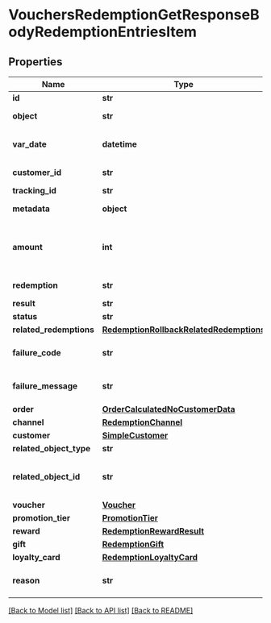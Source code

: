 # VouchersRedemptionGetResponseBodyRedemptionEntriesItem


## Properties
Name | Type | Description | Notes
------------ | ------------- | ------------- | -------------
**id** | **str** | Unique redemption ID. | 
**object** | **str** | The type of object represented by the JSON | [default to 'redemption_rollback']
**var_date** | **datetime** | Timestamp representing the date and time when the object was created in ISO 8601 format. | 
**customer_id** | **str** | Unique customer ID of the redeeming customer. | [optional] 
**tracking_id** | **str** | Hashed customer source ID. | [optional] 
**metadata** | **object** | The metadata object stores all custom attributes assigned to the redemption. | [optional] 
**amount** | **int** | A positive integer in the smallest currency unit (e.g. 100 cents for $1.00) representing the total amount of the order. This is the sum of the order items&#39; amounts. | [optional] 
**redemption** | **str** | Unique redemption ID of the parent redemption. | [optional] 
**result** | **str** | Redemption result. | 
**status** | **str** | Redemption status. | 
**related_redemptions** | [**RedemptionRollbackRelatedRedemptions**](RedemptionRollbackRelatedRedemptions.md) |  | [optional] 
**failure_code** | **str** | If the result is &#x60;FAILURE&#x60;, this parameter will provide a generic reason as to why the redemption failed. | [optional] 
**failure_message** | **str** | If the result is &#x60;FAILURE&#x60;, this parameter will provide a more expanded reason as to why the redemption failed. | [optional] 
**order** | [**OrderCalculatedNoCustomerData**](OrderCalculatedNoCustomerData.md) |  | [optional] 
**channel** | [**RedemptionChannel**](RedemptionChannel.md) |  | 
**customer** | [**SimpleCustomer**](SimpleCustomer.md) |  | [optional] 
**related_object_type** | **str** | Defines the related object. | 
**related_object_id** | **str** | Unique related object ID assigned by Voucherify, i.e. v_lfZi4rcEGe0sN9gmnj40bzwK2FH6QUno for a voucher. | 
**voucher** | [**Voucher**](Voucher.md) |  | [optional] 
**promotion_tier** | [**PromotionTier**](PromotionTier.md) |  | [optional] 
**reward** | [**RedemptionRewardResult**](RedemptionRewardResult.md) |  | [optional] 
**gift** | [**RedemptionGift**](RedemptionGift.md) |  | [optional] 
**loyalty_card** | [**RedemptionLoyaltyCard**](RedemptionLoyaltyCard.md) |  | [optional] 
**reason** | **str** | System generated cause for the redemption being invalid in the context of the provided parameters. | [optional] 

[[Back to Model list]](../README.md#documentation-for-models) [[Back to API list]](../README.md#documentation-for-api-endpoints) [[Back to README]](../README.md)


